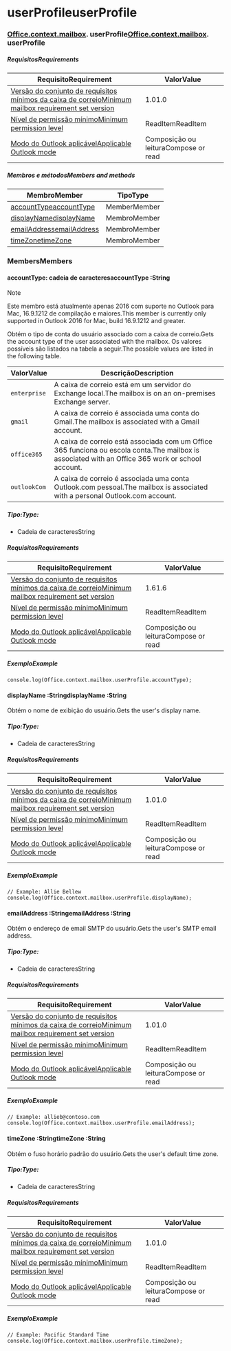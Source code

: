 
# <a name="userprofile"></a><span data-ttu-id="fbf8f-101">userProfile</span><span class="sxs-lookup"><span data-stu-id="fbf8f-101">userProfile</span></span>

### <span data-ttu-id="fbf8f-p101">[Office](Office.md)[.context](Office.context.md)[.mailbox](Office.context.mailbox.md). userProfile</span><span class="sxs-lookup"><span data-stu-id="fbf8f-p101">[Office](Office.md)[.context](Office.context.md)[.mailbox](Office.context.mailbox.md). userProfile</span></span>

##### <a name="requirements"></a><span data-ttu-id="fbf8f-104">Requisitos</span><span class="sxs-lookup"><span data-stu-id="fbf8f-104">Requirements</span></span>

|<span data-ttu-id="fbf8f-105">Requisito</span><span class="sxs-lookup"><span data-stu-id="fbf8f-105">Requirement</span></span>| <span data-ttu-id="fbf8f-106">Valor</span><span class="sxs-lookup"><span data-stu-id="fbf8f-106">Value</span></span>|
|---|---|
|[<span data-ttu-id="fbf8f-107">Versão do conjunto de requisitos mínimos da caixa de correio</span><span class="sxs-lookup"><span data-stu-id="fbf8f-107">Minimum mailbox requirement set version</span></span>](/javascript/office/requirement-sets/outlook-api-requirement-sets)| <span data-ttu-id="fbf8f-108">1.0</span><span class="sxs-lookup"><span data-stu-id="fbf8f-108">1.0</span></span>|
|[<span data-ttu-id="fbf8f-109">Nível de permissão mínimo</span><span class="sxs-lookup"><span data-stu-id="fbf8f-109">Minimum permission level</span></span>](https://docs.microsoft.com/outlook/add-ins/understanding-outlook-add-in-permissions)| <span data-ttu-id="fbf8f-110">ReadItem</span><span class="sxs-lookup"><span data-stu-id="fbf8f-110">ReadItem</span></span>|
|[<span data-ttu-id="fbf8f-111">Modo do Outlook aplicável</span><span class="sxs-lookup"><span data-stu-id="fbf8f-111">Applicable Outlook mode</span></span>](https://docs.microsoft.com/outlook/add-ins/#extension-points)| <span data-ttu-id="fbf8f-112">Composição ou leitura</span><span class="sxs-lookup"><span data-stu-id="fbf8f-112">Compose or read</span></span>|

##### <a name="members-and-methods"></a><span data-ttu-id="fbf8f-113">Membros e métodos</span><span class="sxs-lookup"><span data-stu-id="fbf8f-113">Members and methods</span></span>

| <span data-ttu-id="fbf8f-114">Membro</span><span class="sxs-lookup"><span data-stu-id="fbf8f-114">Member</span></span> | <span data-ttu-id="fbf8f-115">Tipo</span><span class="sxs-lookup"><span data-stu-id="fbf8f-115">Type</span></span> |
|--------|------|
| [<span data-ttu-id="fbf8f-116">accountType</span><span class="sxs-lookup"><span data-stu-id="fbf8f-116">accountType</span></span>](#accounttype-string) | <span data-ttu-id="fbf8f-117">Member</span><span class="sxs-lookup"><span data-stu-id="fbf8f-117">Member</span></span> |
| [<span data-ttu-id="fbf8f-118">displayName</span><span class="sxs-lookup"><span data-stu-id="fbf8f-118">displayName</span></span>](#displayname-string) | <span data-ttu-id="fbf8f-119">Membro</span><span class="sxs-lookup"><span data-stu-id="fbf8f-119">Member</span></span> |
| [<span data-ttu-id="fbf8f-120">emailAddress</span><span class="sxs-lookup"><span data-stu-id="fbf8f-120">emailAddress</span></span>](#emailaddress-string) | <span data-ttu-id="fbf8f-121">Membro</span><span class="sxs-lookup"><span data-stu-id="fbf8f-121">Member</span></span> |
| [<span data-ttu-id="fbf8f-122">timeZone</span><span class="sxs-lookup"><span data-stu-id="fbf8f-122">timeZone</span></span>](#timezone-string) | <span data-ttu-id="fbf8f-123">Membro</span><span class="sxs-lookup"><span data-stu-id="fbf8f-123">Member</span></span> |

### <a name="members"></a><span data-ttu-id="fbf8f-124">Members</span><span class="sxs-lookup"><span data-stu-id="fbf8f-124">Members</span></span>

####  <a name="accounttype-string"></a><span data-ttu-id="fbf8f-125">accountType: cadeia de caracteres</span><span class="sxs-lookup"><span data-stu-id="fbf8f-125">accountType :String</span></span>

> [!NOTE]
> <span data-ttu-id="fbf8f-126">Este membro está atualmente apenas 2016 com suporte no Outlook para Mac, 16.9.1212 de compilação e maiores.</span><span class="sxs-lookup"><span data-stu-id="fbf8f-126">This member is currently only supported in Outlook 2016 for Mac, build 16.9.1212 and greater.</span></span>

<span data-ttu-id="fbf8f-127">Obtém o tipo de conta do usuário associado com a caixa de correio.</span><span class="sxs-lookup"><span data-stu-id="fbf8f-127">Gets the account type of the user associated with the mailbox.</span></span> <span data-ttu-id="fbf8f-128">Os valores possíveis são listados na tabela a seguir.</span><span class="sxs-lookup"><span data-stu-id="fbf8f-128">The possible values are listed in the following table.</span></span>

| <span data-ttu-id="fbf8f-129">Valor</span><span class="sxs-lookup"><span data-stu-id="fbf8f-129">Value</span></span> | <span data-ttu-id="fbf8f-130">Descrição</span><span class="sxs-lookup"><span data-stu-id="fbf8f-130">Description</span></span> |
|-------|-------------|
| `enterprise` | <span data-ttu-id="fbf8f-131">A caixa de correio está em um servidor do Exchange local.</span><span class="sxs-lookup"><span data-stu-id="fbf8f-131">The mailbox is on an on-premises Exchange server.</span></span> |
| `gmail` | <span data-ttu-id="fbf8f-132">A caixa de correio é associada uma conta do Gmail.</span><span class="sxs-lookup"><span data-stu-id="fbf8f-132">The mailbox is associated with a Gmail account.</span></span> |
| `office365` | <span data-ttu-id="fbf8f-133">A caixa de correio está associada com um Office 365 funciona ou escola conta.</span><span class="sxs-lookup"><span data-stu-id="fbf8f-133">The mailbox is associated with an Office 365 work or school account.</span></span> |
| `outlookCom` | <span data-ttu-id="fbf8f-134">A caixa de correio é associada uma conta Outlook.com pessoal.</span><span class="sxs-lookup"><span data-stu-id="fbf8f-134">The mailbox is associated with a personal Outlook.com account.</span></span> |

##### <a name="type"></a><span data-ttu-id="fbf8f-135">Tipo:</span><span class="sxs-lookup"><span data-stu-id="fbf8f-135">Type:</span></span>

*   <span data-ttu-id="fbf8f-136">Cadeia de caracteres</span><span class="sxs-lookup"><span data-stu-id="fbf8f-136">String</span></span>

##### <a name="requirements"></a><span data-ttu-id="fbf8f-137">Requisitos</span><span class="sxs-lookup"><span data-stu-id="fbf8f-137">Requirements</span></span>

|<span data-ttu-id="fbf8f-138">Requisito</span><span class="sxs-lookup"><span data-stu-id="fbf8f-138">Requirement</span></span>| <span data-ttu-id="fbf8f-139">Valor</span><span class="sxs-lookup"><span data-stu-id="fbf8f-139">Value</span></span>|
|---|---|
|[<span data-ttu-id="fbf8f-140">Versão do conjunto de requisitos mínimos da caixa de correio</span><span class="sxs-lookup"><span data-stu-id="fbf8f-140">Minimum mailbox requirement set version</span></span>](/javascript/office/requirement-sets/outlook-api-requirement-sets)| <span data-ttu-id="fbf8f-141">1.6</span><span class="sxs-lookup"><span data-stu-id="fbf8f-141">1.6</span></span> |
|[<span data-ttu-id="fbf8f-142">Nível de permissão mínimo</span><span class="sxs-lookup"><span data-stu-id="fbf8f-142">Minimum permission level</span></span>](https://docs.microsoft.com/outlook/add-ins/understanding-outlook-add-in-permissions)| <span data-ttu-id="fbf8f-143">ReadItem</span><span class="sxs-lookup"><span data-stu-id="fbf8f-143">ReadItem</span></span>|
|[<span data-ttu-id="fbf8f-144">Modo do Outlook aplicável</span><span class="sxs-lookup"><span data-stu-id="fbf8f-144">Applicable Outlook mode</span></span>](https://docs.microsoft.com/outlook/add-ins/#extension-points)| <span data-ttu-id="fbf8f-145">Composição ou leitura</span><span class="sxs-lookup"><span data-stu-id="fbf8f-145">Compose or read</span></span>|

##### <a name="example"></a><span data-ttu-id="fbf8f-146">Exemplo</span><span class="sxs-lookup"><span data-stu-id="fbf8f-146">Example</span></span>

```
console.log(Office.context.mailbox.userProfile.accountType);
```

####  <a name="displayname-string"></a><span data-ttu-id="fbf8f-147">displayName :String</span><span class="sxs-lookup"><span data-stu-id="fbf8f-147">displayName :String</span></span>

<span data-ttu-id="fbf8f-148">Obtém o nome de exibição do usuário.</span><span class="sxs-lookup"><span data-stu-id="fbf8f-148">Gets the user's display name.</span></span>

##### <a name="type"></a><span data-ttu-id="fbf8f-149">Tipo:</span><span class="sxs-lookup"><span data-stu-id="fbf8f-149">Type:</span></span>

*   <span data-ttu-id="fbf8f-150">Cadeia de caracteres</span><span class="sxs-lookup"><span data-stu-id="fbf8f-150">String</span></span>

##### <a name="requirements"></a><span data-ttu-id="fbf8f-151">Requisitos</span><span class="sxs-lookup"><span data-stu-id="fbf8f-151">Requirements</span></span>

|<span data-ttu-id="fbf8f-152">Requisito</span><span class="sxs-lookup"><span data-stu-id="fbf8f-152">Requirement</span></span>| <span data-ttu-id="fbf8f-153">Valor</span><span class="sxs-lookup"><span data-stu-id="fbf8f-153">Value</span></span>|
|---|---|
|[<span data-ttu-id="fbf8f-154">Versão do conjunto de requisitos mínimos da caixa de correio</span><span class="sxs-lookup"><span data-stu-id="fbf8f-154">Minimum mailbox requirement set version</span></span>](/javascript/office/requirement-sets/outlook-api-requirement-sets)| <span data-ttu-id="fbf8f-155">1.0</span><span class="sxs-lookup"><span data-stu-id="fbf8f-155">1.0</span></span>|
|[<span data-ttu-id="fbf8f-156">Nível de permissão mínimo</span><span class="sxs-lookup"><span data-stu-id="fbf8f-156">Minimum permission level</span></span>](https://docs.microsoft.com/outlook/add-ins/understanding-outlook-add-in-permissions)| <span data-ttu-id="fbf8f-157">ReadItem</span><span class="sxs-lookup"><span data-stu-id="fbf8f-157">ReadItem</span></span>|
|[<span data-ttu-id="fbf8f-158">Modo do Outlook aplicável</span><span class="sxs-lookup"><span data-stu-id="fbf8f-158">Applicable Outlook mode</span></span>](https://docs.microsoft.com/outlook/add-ins/#extension-points)| <span data-ttu-id="fbf8f-159">Composição ou leitura</span><span class="sxs-lookup"><span data-stu-id="fbf8f-159">Compose or read</span></span>|

##### <a name="example"></a><span data-ttu-id="fbf8f-160">Exemplo</span><span class="sxs-lookup"><span data-stu-id="fbf8f-160">Example</span></span>

```
// Example: Allie Bellew
console.log(Office.context.mailbox.userProfile.displayName);
```

####  <a name="emailaddress-string"></a><span data-ttu-id="fbf8f-161">emailAddress :String</span><span class="sxs-lookup"><span data-stu-id="fbf8f-161">emailAddress :String</span></span>

<span data-ttu-id="fbf8f-162">Obtém o endereço de email SMTP do usuário.</span><span class="sxs-lookup"><span data-stu-id="fbf8f-162">Gets the user's SMTP email address.</span></span>

##### <a name="type"></a><span data-ttu-id="fbf8f-163">Tipo:</span><span class="sxs-lookup"><span data-stu-id="fbf8f-163">Type:</span></span>

*   <span data-ttu-id="fbf8f-164">Cadeia de caracteres</span><span class="sxs-lookup"><span data-stu-id="fbf8f-164">String</span></span>

##### <a name="requirements"></a><span data-ttu-id="fbf8f-165">Requisitos</span><span class="sxs-lookup"><span data-stu-id="fbf8f-165">Requirements</span></span>

|<span data-ttu-id="fbf8f-166">Requisito</span><span class="sxs-lookup"><span data-stu-id="fbf8f-166">Requirement</span></span>| <span data-ttu-id="fbf8f-167">Valor</span><span class="sxs-lookup"><span data-stu-id="fbf8f-167">Value</span></span>|
|---|---|
|[<span data-ttu-id="fbf8f-168">Versão do conjunto de requisitos mínimos da caixa de correio</span><span class="sxs-lookup"><span data-stu-id="fbf8f-168">Minimum mailbox requirement set version</span></span>](/javascript/office/requirement-sets/outlook-api-requirement-sets)| <span data-ttu-id="fbf8f-169">1.0</span><span class="sxs-lookup"><span data-stu-id="fbf8f-169">1.0</span></span>|
|[<span data-ttu-id="fbf8f-170">Nível de permissão mínimo</span><span class="sxs-lookup"><span data-stu-id="fbf8f-170">Minimum permission level</span></span>](https://docs.microsoft.com/outlook/add-ins/understanding-outlook-add-in-permissions)| <span data-ttu-id="fbf8f-171">ReadItem</span><span class="sxs-lookup"><span data-stu-id="fbf8f-171">ReadItem</span></span>|
|[<span data-ttu-id="fbf8f-172">Modo do Outlook aplicável</span><span class="sxs-lookup"><span data-stu-id="fbf8f-172">Applicable Outlook mode</span></span>](https://docs.microsoft.com/outlook/add-ins/#extension-points)| <span data-ttu-id="fbf8f-173">Composição ou leitura</span><span class="sxs-lookup"><span data-stu-id="fbf8f-173">Compose or read</span></span>|

##### <a name="example"></a><span data-ttu-id="fbf8f-174">Exemplo</span><span class="sxs-lookup"><span data-stu-id="fbf8f-174">Example</span></span>

```
// Example: allieb@contoso.com
console.log(Office.context.mailbox.userProfile.emailAddress);
```

####  <a name="timezone-string"></a><span data-ttu-id="fbf8f-175">timeZone :String</span><span class="sxs-lookup"><span data-stu-id="fbf8f-175">timeZone :String</span></span>

<span data-ttu-id="fbf8f-176">Obtém o fuso horário padrão do usuário.</span><span class="sxs-lookup"><span data-stu-id="fbf8f-176">Gets the user's default time zone.</span></span>

##### <a name="type"></a><span data-ttu-id="fbf8f-177">Tipo:</span><span class="sxs-lookup"><span data-stu-id="fbf8f-177">Type:</span></span>

*   <span data-ttu-id="fbf8f-178">Cadeia de caracteres</span><span class="sxs-lookup"><span data-stu-id="fbf8f-178">String</span></span>

##### <a name="requirements"></a><span data-ttu-id="fbf8f-179">Requisitos</span><span class="sxs-lookup"><span data-stu-id="fbf8f-179">Requirements</span></span>

|<span data-ttu-id="fbf8f-180">Requisito</span><span class="sxs-lookup"><span data-stu-id="fbf8f-180">Requirement</span></span>| <span data-ttu-id="fbf8f-181">Valor</span><span class="sxs-lookup"><span data-stu-id="fbf8f-181">Value</span></span>|
|---|---|
|[<span data-ttu-id="fbf8f-182">Versão do conjunto de requisitos mínimos da caixa de correio</span><span class="sxs-lookup"><span data-stu-id="fbf8f-182">Minimum mailbox requirement set version</span></span>](/javascript/office/requirement-sets/outlook-api-requirement-sets)| <span data-ttu-id="fbf8f-183">1.0</span><span class="sxs-lookup"><span data-stu-id="fbf8f-183">1.0</span></span>|
|[<span data-ttu-id="fbf8f-184">Nível de permissão mínimo</span><span class="sxs-lookup"><span data-stu-id="fbf8f-184">Minimum permission level</span></span>](https://docs.microsoft.com/outlook/add-ins/understanding-outlook-add-in-permissions)| <span data-ttu-id="fbf8f-185">ReadItem</span><span class="sxs-lookup"><span data-stu-id="fbf8f-185">ReadItem</span></span>|
|[<span data-ttu-id="fbf8f-186">Modo do Outlook aplicável</span><span class="sxs-lookup"><span data-stu-id="fbf8f-186">Applicable Outlook mode</span></span>](https://docs.microsoft.com/outlook/add-ins/#extension-points)| <span data-ttu-id="fbf8f-187">Composição ou leitura</span><span class="sxs-lookup"><span data-stu-id="fbf8f-187">Compose or read</span></span>|

##### <a name="example"></a><span data-ttu-id="fbf8f-188">Exemplo</span><span class="sxs-lookup"><span data-stu-id="fbf8f-188">Example</span></span>

```
// Example: Pacific Standard Time
console.log(Office.context.mailbox.userProfile.timeZone);
```